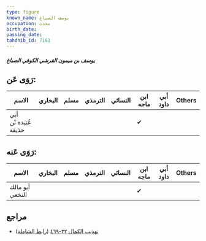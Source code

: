 ```yaml
---
type: figure
known_name: يوسف الصباغ
occupation: محدث
birth_date:
passing_date:
tahdhib_id: 7161
---
```

##### يوسف بن ميمون القرشي الكوفي الصباغ

## رَوَى عَن:
| الاسم                 | البخاري | مسلم | الترمذي | النسائي | ابن ماجه | أبي داود | Others |
| --------------------- | ------- | ---- | ------- | ------- | -------- | -------- | ------ |
| أبي عُبَيدة بْن حذيفة |         |      |         |         | ✔        |          |        |
## رَوَى عَنه:
| الاسم           | البخاري | مسلم | الترمذي | النسائي | ابن ماجه | أبي داود | Others |
| --------------- | ------- | ---- | ------- | ------- | -------- | -------- | ------ |
| أبو مالك النخعي |         |      |         |         | ✔        |          |        |
## مراجع
- [تهذيب الكمال ٣٢-٤٦٩](obsidian://open?vault=Tahdhib-al-Kamal&file=Figures/٧١٦١-يوسف%20بن%20ميمون%20القرشي%20الكوفي%20الصباغ) ([رابط الشاملة](https://shamela.ws/book/3722/17583))